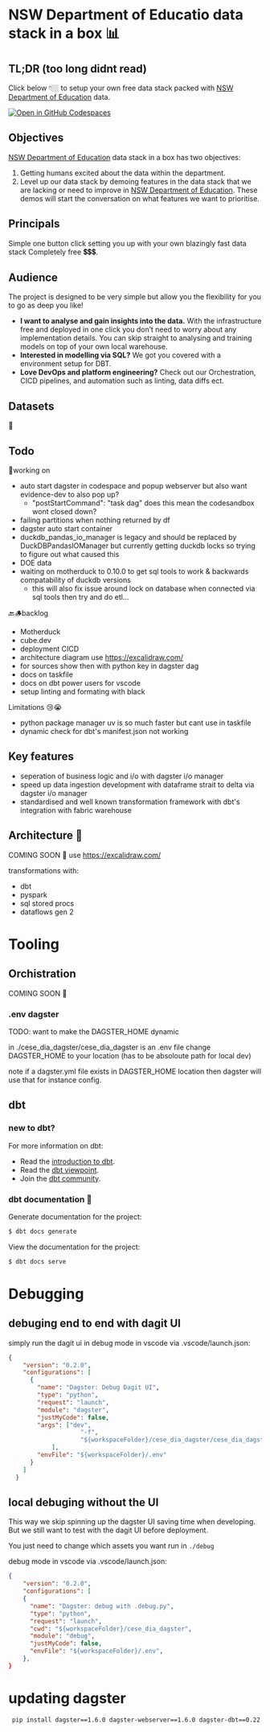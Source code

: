 # NSW Department of Educatio data stack in a box 📊

## TL;DR (too long didnt read)

 Click below 👇🏼 to setup your own free data stack packed with [NSW Department of Education](https://education.nsw.gov.au/) data.

[![Open in GitHub Codespaces](https://github.com/codespaces/badge.svg)](https://codespaces.new/wisemuffin/nsw-doe-data-stack-in-a-box?quickstart=1)

## Objectives
[NSW Department of Education](https://education.nsw.gov.au/) data stack in a box has two objectives:
1)	Getting humans excited about the data within the department.
2)	Level up our data stack by demoing features in the data stack that we are lacking or need to improve in [NSW Department of Education](https://education.nsw.gov.au/). These demos will start the conversation on what features we want to prioritise.

## Principals
Simple one button click setting you up with your own blazingly fast data stack
Completely free 💲💲💲. 

## Audience
The project is designed to be very simple but allow you the flexibility for you to go as deep you like!
- **I want to analyse and gain insights into the data.** With the infrastructure free and deployed in one click you don’t need to worry about any implementation details. You can skip straight to analysing and training models on top of your own local warehouse.
- **Interested in modelling via SQL?** We got you covered with a environment setup for DBT.
- **Love DevOps and platform engineering?** Check out our Orchestration, CICD pipelines, and automation such as linting, data diffs ect.


## Datasets

🚧


## Todo

🚧working on

- auto start dagster in codespace and popup webserver but also want evidence-dev to also pop up?
  - "postStartCommand": "task dag" does this mean the codesandbox wont closed down?
- failing partitions when nothing returned by df
- dagster auto start container
- duckdb_pandas_io_manager is legacy and should be replaced by  DuckDBPandasIOManager but currently getting duckdb locks so trying to figure out what caused this
- DOE data
- waiting on motherduck to 0.10.0 to get sql tools to work & backwards compatability of duckdb versions
  - this will also fix issue around lock on database when connected via sql tools then try and do etl...

🔙🪵backlog
- Motherduck
- cube.dev
- deployment CICD
- architecture diagram use https://excalidraw.com/
- for sources show then with python key in dagster dag
- docs on taskfile
- docs on dbt power users for vscode
- setup linting and formating with black

Limitations 😢😭
- python package manager uv is so much faster but cant use in taskfile
- dynamic check for dbt's manifest.json not working


## Key features

- seperation of business logic and i/o with dagster i/o manager
- speed up data ingestion development with dataframe strait to delta via dagster i/o manager
- standardised and well known transformation framework with dbt's integration with fabric warehouse




## Architecture 🥨

COMING SOON 🚧 use https://excalidraw.com/

transformations with:
- dbt
- pyspark
- sql stored procs
- dataflows gen 2

# Tooling

## Orchistration

COMING SOON 🚧



### .env dagster

TODO: want to make the DAGSTER_HOME dynamic

in ./cese_dia_dagster/cese_dia_dagster is an .env file
change DAGSTER_HOME to your location (has to be absoloute path for local dev)


note if a dagster.yml file exists in DAGSTER_HOME location then dagster will use that for instance config.

## dbt 
### new to dbt?
For more information on dbt:
- Read the [introduction to dbt](https://docs.getdbt.com/docs/introduction).
- Read the [dbt viewpoint](https://docs.getdbt.com/docs/about/viewpoint).
- Join the [dbt community](http://community.getdbt.com/).

### dbt documentation 📃

Generate documentation for the project:
```bash
$ dbt docs generate
```

View the documentation for the project:
```bash
$ dbt docs serve
```


# Debugging


## debuging end to end with dagit UI
simply run the dagit ui in debug mode in vscode via .vscode/launch.json:

```json
{
    "version": "0.2.0",
    "configurations": [
      {
        "name": "Dagster: Debug Dagit UI",
        "type": "python",
        "request": "launch",
        "module": "dagster",
        "justMyCode": false,
        "args": ["dev",
                    "-f",
                    "${workspaceFolder}/cese_dia_dagster/cese_dia_dagster/definitions_example_delta_azure.py"
            ],
        "envFile": "${workspaceFolder}/.env"
      }
    ]
  }
```

## local debuging without the UI

This way we skip spinning up the dagster UI saving time when developing. But we still want to test with the dagit UI before deployment.

You just need to change which assets you want run in `./debug`

debug mode in vscode via .vscode/launch.json:

```json
{
    "version": "0.2.0",
    "configurations": [
    {
      "name": "Dagster: debug with .debug.py",
      "type": "python",
      "request": "launch",
      "cwd": "${workspaceFolder}/cese_dia_dagster",
      "module": "debug",
      "justMyCode": false,
      "envFile": "${workspaceFolder}/.env",
    },
}
```


# updating dagster

```bash
 pip install dagster==1.6.0 dagster-webserver==1.6.0 dagster-dbt==0.22.0 dagster-duckdb==0.22.0 dagster-duckdb-pyspark==0.22.0 dagster-duckdb-pandas==0.22.0 dagster-deltalake-pandas==0.22.0 dagster-aws==0.22.0
 ```


